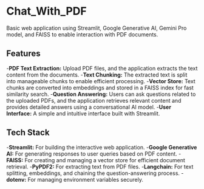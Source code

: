 # Chat_With_PDF
Basic web application using Streamlit, Google Generative AI, Gemini Pro model, and FAISS to enable interaction with PDF documents.
## Features
-**PDF Text Extraction:** Upload PDF files, and the application extracts the text content from the documents.
-**Text Chunking:** The extracted text is split into manageable chunks to enable efficient processing.
-**Vector Store:** Text chunks are converted into embeddings and stored in a FAISS index for fast similarity search.
-**Question Answering:** Users can ask questions related to the uploaded PDFs, and the application retrieves relevant content and provides detailed answers using a conversational AI model.
-**User Interface:** A simple and intuitive interface built with Streamlit.
## Tech Stack
-**Streamlit:** For building the interactive web application.
-**Google Generative AI:** For generating responses to user queries based on PDF content.
-**FAISS:** For creating and managing a vector store for efficient document retrieval.
-**PyPDF2:** For extracting text from PDF files.
-**Langchain:** For text splitting, embeddings, and chaining the question-answering process.
-**dotenv:** For managing environment variables securely.
